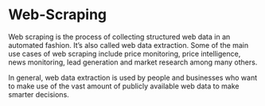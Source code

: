 # Web-Scraping

Web scraping is the process of collecting structured web data in an automated fashion. It’s also called web data extraction. Some of the main use cases of web scraping include price monitoring, price intelligence, news monitoring, lead generation and market research among many others.



In general, web data extraction is used by people and businesses who want to make use of the vast amount of publicly available web data to make smarter decisions.
